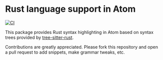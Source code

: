 # Rust language support in Atom

[![CI](https://github.com/lunar-editor/language-rust/actions/workflows/ci.yml/badge.svg)](https://github.com/lunar-editor/language-rust/actions/workflows/ci.yml)

This package provides Rust syntax highlighting in Atom based on syntax trees provided by [tree-sitter-rust](https://github.com/tree-sitter/tree-sitter-rust).

Contributions are greatly appreciated. Please fork this repository and open a pull request to add snippets, make grammar tweaks, etc.
